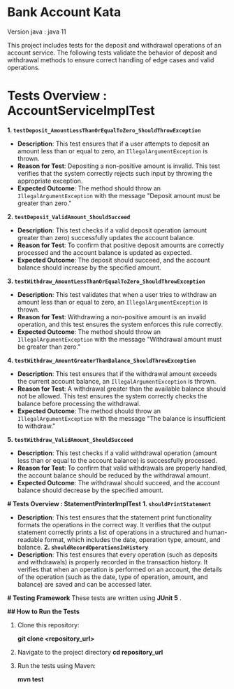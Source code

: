 # Bank Account Kata
Version java : java 11


This project includes tests for the deposit and withdrawal operations of an account service.
The following tests validate the behavior of deposit and withdrawal methods to ensure correct 
handling of edge cases and valid operations.

# Tests Overview : AccountServiceImplTest
**1. `testDeposit_AmountLessThanOrEqualToZero_ShouldThrowException`**
- **Description**: This test ensures that if a user attempts to deposit an amount less than or equal
to zero, an `IllegalArgumentException` is thrown.
- **Reason for Test**: Depositing a non-positive amount is invalid. This test verifies that the
system correctly rejects such input by throwing the appropriate exception.
- **Expected Outcome**: The method should throw an `IllegalArgumentException` with the message
"Deposit amount must be greater than zero."

**2. `testDeposit_ValidAmount_ShouldSucceed`**
- **Description**: This test checks if a valid deposit operation (amount greater than zero) 
successfully updates the account balance.
- **Reason for Test**: To confirm that positive deposit amounts are correctly processed and
the account balance is updated as expected.
- **Expected Outcome**: The deposit should succeed, and the account balance should increase by the
specified amount.

 ****3. `testWithdraw_AmountLessThanOrEqualToZero_ShouldThrowException`****
- **Description**: This test validates that when a user tries to withdraw an amount less than or 
equal to zero, an `IllegalArgumentException` is thrown.
- **Reason for Test**: Withdrawing a non-positive amount is an invalid operation, and this test 
ensures the system enforces this rule correctly.
- **Expected Outcome**: The method should throw an `IllegalArgumentException` with the message 
"Withdrawal amount must be greater than zero."

 **4. `testWithdraw_AmountGreaterThanBalance_ShouldThrowException`**
- **Description**: This test ensures that if the withdrawal amount exceeds the current account
balance, an `IllegalArgumentException` is thrown.
- **Reason for Test**: A withdrawal greater than the available balance should not be allowed. 
This test ensures the system correctly checks the balance before processing the withdrawal.
- **Expected Outcome**: The method should throw an `IllegalArgumentException` with the message 
"The balance is insufficient to withdraw."

**5. `testWithdraw_ValidAmount_ShouldSucceed`**
- **Description**: This test checks if a valid withdrawal operation (amount less than or equal 
to the account balance) is successfully processed.
- **Reason for Test**: To confirm that valid withdrawals are properly handled, the account balance 
should be reduced by the withdrawal amount.
- **Expected Outcome**: The withdrawal should succeed, and the account balance should decrease by
the specified amount.

**# Tests Overview : StatementPrinterImplTest**
**1. `shouldPrintStatement`**
- **Description**:
This test ensures that the statement print functionality formats the operations in the correct way.
It verifies that the output statement correctly prints a list of operations in a structured and 
human-readable format, which includes the date, operation type, amount, and balance.
**2. `shouldRecordOperationsInHistory`**
- **Description**:
This test ensures that every operation (such as deposits and withdrawals) is properly recorded in the transaction
history. It verifies that when an operation is performed on an account, the details of the operation
(such as the date, type of operation, amount, and balance) are saved and can be accessed later.


**# Testing Framework**
These tests are written using **JUnit 5** .

**## How to Run the Tests**

1. Clone this repository:
  
   **git clone <repository_url>**

2.  Navigate to the project directory
 **cd repository_url** 


3. Run the tests using Maven:

    **mvn test**

